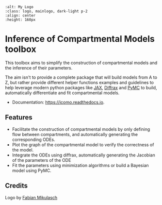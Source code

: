 ```{image} https://raw.githubusercontent.com/Priesemann-Group/icomo/main/docs/images/icomo_logo250px.png
:alt: My Logo
:class: logo, mainlogo, dark-light p-2
:align: center
:height: 160px
```

# Inference of Compartmental Models toolbox

This toolbox aims to simplify the construction of compartmental models and the inference of their parameters.

The aim isn't to provide a complete package that will build models from A to Z, but rather
provide different helper functions examples and guidelines to help leverage modern python
packages like [JAX](https://jax.readthedocs.io/en/latest/),
[Diffrax](https://docs.kidger.site/diffrax/) and
[PyMC](https://www.pymc.io/welcome.html) to build, automatically differentiate and fit
compartmental models.

* Documentation: https://icomo.readthedocs.io.

## Features

* Facilitate the construction of compartmental models by only defining flow between compartments, and
  automatically generating the corresponding ODEs.
* Plot the graph of the compartmental model to verify the correctness of the model.
* Integrate the ODEs using diffrax, automatically generating the Jacobian of the parameters of the ODE
* Fit the parameters using minimization algorithms or build a Bayesian model using PyMC.

## Credits

Logo by [Fabian Mikulasch](https://scholar.google.com/citations?user=ZWWBIoUAAAAJ&hl=en)

